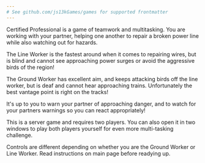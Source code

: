 ```yaml
---
# See github.com/js13kGames/games for supported frontmatter
---
```

Certified Professional is a game of teamwork and multitasking. You are working with your partner, helping one another to repair a broken power line while also watching out for hazards.

The Line Worker is the fastest around when it comes to repairing wires, but is blind and cannot see approaching power surges or avoid the aggressive birds of the region!

The Ground Worker has excellent aim, and keeps attacking birds off the line worker, but is deaf and cannot hear approaching trains. Unfortunately the best vantage point is right on the tracks!

It's up to you to warn your partner of approaching danger, and to watch for your partners warnings so you can react appropriately!

This is a server game and requires two players. You can also open it in two windows to play both players yourself for even more multi-tasking challenge.

Controls are different depending on whether you are the Ground Worker or Line Worker. Read instructions on main page before readying up.